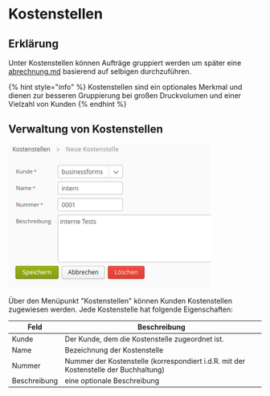 # Kostenstellen

## Erklärung

Unter Kostenstellen können Aufträge gruppiert werden um später eine [abrechnung.md](../themen/abrechnung.md "mention") basierend auf selbigen durchzuführen.

{% hint style="info" %}
Kostenstellen sind ein optionales Merkmal und dienen zur besseren Gruppierung bei großen Druckvolumen und einer Vielzahl von Kunden
{% endhint %}

## Verwaltung von Kostenstellen

![Beispiel: Interne Kostenstelle für Tests des Kunden "businessforms"](<../.gitbook/assets/image (5).png>)

Über den Menüpunkt "Kostenstellen" können Kunden Kostenstellen zugewiesen werden. Jede Kostenstelle hat folgende Eigenschaften:

| Feld         | Beschreibung                                                                         |
| ------------ | ------------------------------------------------------------------------------------ |
| Kunde        | Der Kunde, dem die Kostenstelle zugeordnet ist.                                      |
| Name         | Bezeichnung der Kostenstelle                                                         |
| Nummer       | Nummer der Kostenstelle (korrespondiert i.d.R. mit der Kostenstelle der Buchhaltung) |
| Beschreibung | eine optionale Beschreibung                                                          |
